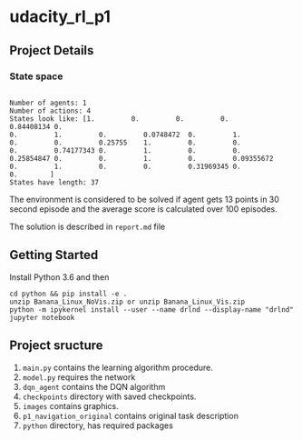 # udacity_rl_p1

## Project Details

### State space


```

Number of agents: 1
Number of actions: 4
States look like: [1.         0.         0.         0.         0.84408134 0.
0.         1.         0.         0.0748472  0.         1.
0.         0.         0.25755    1.         0.         0.
0.         0.74177343 0.         1.         0.         0.
0.25854847 0.         0.         1.         0.         0.09355672
0.         1.         0.         0.         0.31969345 0.
0.        ]
States have length: 37
```
The environment is considered to be solved if agent gets 13 points in 30 second episode and
the average score is calculated over 100 episodes. 

The solution is described in ```report.md``` file

## Getting Started

Install Python 3.6 and then
```
cd python && pip install -e . 
unzip Banana_Linux_NoVis.zip or unzip Banana_Linux_Vis.zip 
python -m ipykernel install --user --name drlnd --display-name "drlnd"
jupyter notebook
```

## Project sructure

1. ```main.py``` contains the learning algorithm procedure.
2. ```model.py``` requires the network
3. ```dqn_agent``` contains the DQN algorithm
4. ```checkpoints``` directory with saved checkpoints.
5. ```images``` contains graphics.
6. ```p1_navigation_original``` contains original task description
7. ```python``` directory, has required packages
